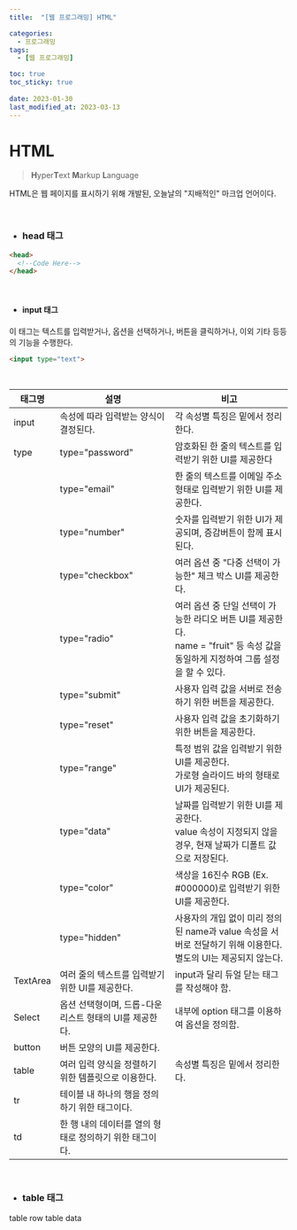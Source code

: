 ```yaml
---
title:  "[웹 프로그래밍] HTML"

categories:
  - 프로그래밍
tags:
  - [웹 프로그래밍]

toc: true
toc_sticky: true
 
date: 2023-01-30
last_modified_at: 2023-03-13
---
```


# HTML

> <b>H</b>yper<b>T</b>ext <b>M</b>arkup <b>L</b>anguage

HTML은 웹 페이지를 표시하기 위해 개발된, 오늘날의 "지배적인" 마크업 언어이다.  

<br>

- ### head 태그

```html
<head>
  <!--Code Here-->
</head>
```

<br>

- #### input 태그

이 태그는 텍스트를 입력받거나, 옵션을 선택하거나, 버튼을 클릭하거나, 이외 기타 등등의 기능을 수행한다.  

```html
<input type="text">
```

<br>

|태그명|설명|비고|
|---|---|---|
|input|속성에 따라 입력받는 양식이 결정된다.|각 속성별 특징은 밑에서 정리한다.|
|type|type="password"|암호화된 한 줄의 텍스트를 입력받기 위한 UI를 제공한다|
||type="email"|한 줄의 텍스트를 이메일 주소 형태로 입력받기 위한 UI를 제공한다.
||type="number"|숫자를 입력받기 위한 UI가 제공되며, 증감버튼이 함께 표시된다.|
||type="checkbox"|여러 옵션 중 "다중 선택이 가능한" 체크 박스 UI를 제공한다.|
||type="radio"|여러 옵션 중 단일 선택이 가능한 라디오 버튼 UI를 제공한다.<br>name = "fruit" 등 속성 값을 동일하게 지정하여 그룹 설정을 할 수 있다.|
||type="submit"|사용자 입력 값을 서버로 전송하기 위한 버튼을 제공한다.|
||type="reset"|사용자 입력 값을 초기화하기 위한 버튼을 제공한다.|
||type="range"|특정 범위 값을 입력받기 위한 UI를 제공한다.<br>가로형 슬라이드 바의 형태로 UI가 제공된다.|
||type="data"|날짜를 입력받기 위한 UI를 제공한다.<br>value 속성이 지정되지 않을 경우, 현재 날짜가 디폴트 값으로 저장된다.|
||type="color"|색상을 16진수 RGB (Ex. #000000)로 입력받기 위한 UI를 제공한다.|
||type="hidden"|사용자의 개입 없이 미리 정의된 name과 value 속성을 서버로 전달하기 위해 이용한다.<br>별도의 UI는 제공되지 않는다.|
|TextArea|여러 줄의 텍스트를 입력받기 위한 UI를 제공한다.|input과 달리 듀얼 닫는 태그를 작성해야 함.|
|Select|옵션 선택형이며, 드롭-다운 리스트 형태의 UI를 제공한다.|내부에 option 태그를 이용하여 옵션을 정의함.|
|button|버튼 모양의 UI를 제공한다.||
|table|여러 입력 양식을 정렬하기 위한 템플릿으로 이용한다.|속성별 특징은 밑에서 정리한다.
|tr|테이블 내 하나의 행을 정의하기 위한 태그이다.||
|td|한 행 내의 데이터를 열의 형태로 정의하기 위한 태그이다.||

<br>

- ### table 태그

<tr>table row</tr>
<td>table data</td>